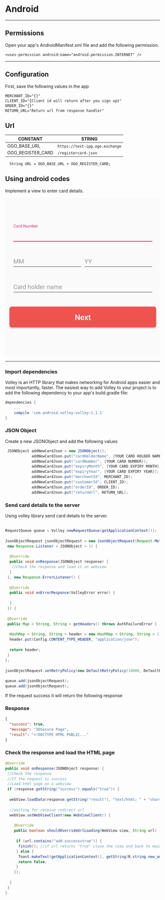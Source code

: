 # Android

---

## Permissions

Open your app's AndroidManifest.xml file and add the following permission.

``` http
<uses-permission android:name="android.permission.INTERNET" />
```

---

## Configuration

First, save the following values in the app

``` http
MERCHANT_ID="{}"
CLIENT_ID="{Client id will return after you sign up}"
ORDER_ID="{}"
RETURN_URL="Return url from response handler"
```

## Url

| CONSTANT           | STRING                            |
| ------------------ |--------------------------------|
| OGO_BASE_URL       |`https://test-ipg.ogo.exchange` |
| OGO_REGISTER_CARD  |`/registercard-json`            |

``` url
  String URL = OGO_BASE_URL + OGO_REGISTER_CARD;
```

## Using android codes

Implement a view to enter card details.

![Screenshot](img/card_view.jpg)

---

### Import dependencies

Volley is an HTTP library that makes networking for Android apps easier and most importantly, faster. The easiest way to add Volley to your project is to add the following dependency to your app's build.gradle file:

``` gradle
dependencies {
    ...
    compile 'com.android.volley:volley:1.1.1'
}
```

### JSON Object

Create a new JSONObject and add the following values

``` java
 JSONObject addNewCardJson = new JSONObject();
            addNewCardJson.put("cardHolderName", {YOUR CARD HOLDER NAME});
            addNewCardJson.put("cardNumber", {YOUR CARD NUMBER});
            addNewCardJson.put("expiryMonth", {YOUR CARD EXPIRY MONTH});
            addNewCardJson.put("expiryYear", {YOUR CARD EXPIRY YEAR});
            addNewCardJson.put("merchantId", MERCHANT_ID);
            addNewCardJson.put("customerId", CLIENT_ID);
            addNewCardJson.put("orderId", ORDER_ID);
            addNewCardJson.put("returnUrl", RETURN_URL);
```

### Send card details to the server

Using volley library send card details to the server.

``` java

RequestQueue queue = Volley.newRequestQueue(getApplicationContext());

JsonObjectRequest jsonObjectRequest = new JsonObjectRequest(Request.Method.POST, url, addCardRequest,
 new Response.Listener < JSONObject > () {

  @Override
  public void onResponse(JSONObject response) {
   //Check the response and load it on webview
  }
 }, new Response.ErrorListener() {

  @Override
  public void onErrorResponse(VolleyError error) {

  }
 }) {

 @Override
 public Map < String, String > getHeaders() throws AuthFailureError {

  HashMap < String, String > header = new HashMap < String, String > ();
  header.put(Config.CONTENT_TYPE_HEADER, "application/json");

  return header;
 }
};

jsonObjectRequest.setRetryPolicy(new DefaultRetryPolicy(10000, DefaultRetryPolicy.DEFAULT_MAX_RETRIES, DefaultRetryPolicy.DEFAULT_BACKOFF_MULT));

queue.add(jsonObjectRequest);
queue.add(jsonObjectRequest);

```

If the request success it will return the following response

### Response

``` json
{
  "success": true,
  "message": "3DSecure Page",
  "result": "<!DOCTYPE HTML PUBLIC..."
}
```

### Check the response and load the HTML page

``` java
@Override
public void onResponse(JSONObject response) {
 //Check the response 
 //If the request is success 
 //Load html page on a webview
 if (response.getString("success").equals("true")) {

  webView.loadData(response.getString("result"), "text/html; " + "charset=utf-8", "UTF-8");

  //waiting for receive redirect url
  webView.setWebViewClient(new WebViewClient() {

    @Override
    public boolean shouldOverrideUrlLoading(WebView view, String url) {

     if (url.contains("add-success=true")) {
      finish(); //if url returns "true" close the view and back to main
     } else {
      Toast.makeText(getApplicationContext(), getString(R.string.new_add_card_fail_message), Toast.LENGTH_LONG).show();
      return false;
     }
    });

  }
 }
}
```

<!-- 		

## Using android library

*Step 1.* 
Add the JitPack repository to your build file.
Add it in your root build.gradle at the end of repositories:

``` java 
allprojects {
	repositories {
		...
		maven { url 'https://jitpack.io' }
	}
}
```

*Step 2.*
 Add the dependency

``` java 
dependencies {
	    implementation 'com.github.charithvithanage:OgoCard:0.1.4'
}
```

Add the following code to the activity

*.MainActivity*

```java
public class MainActivity extends AppCompatActivity {

    private static final String TAG ="OgoCardRegister" ;
    OgoCardView cardView;

    @Override
    protected void onCreate(@Nullable Bundle savedInstanceState) {
        super.onCreate(savedInstanceState);
        setContentView(R.layout.activity_main);

        cardView=findViewById(R.id.cardView);
        cardView.setMerchantId(MERCHANT_ID);
        cardView.setCustomerId(CLIENT_ID);
        cardView.setReturnUrl(RETURN_URL);
        cardView.setOrderId(ORDER_ID);
        cardView.setOgoBaseUrl(OGO_BASE_URL);
        cardView.setOgoRegisterCard(OGO_REGISTER_CARD);

        cardView.setListner(new WebViewListner() {
            @Override
            public void onSuccessResponse(String url) {
                Log.d(TAG,url);
            }

            @Override
            public void onErrorResponse(String error) {
                Log.d(TAG," ERROR "+error);

            }
        });


    }
}
```

*.activity_main*

```xml
<?xml version="1.0" encoding="utf-8"?>
<LinearLayout
        xmlns:android="http://schemas.android.com/apk/res/android"
        xmlns:tools="http://schemas.android.com/tools"
        android:layout_width="match_parent"
        android:layout_height="match_parent"
        tools:context=".MainActivity">

    <com.info.charith.ogocardview.OgoCardView
            android:id="@+id/cardView"
            android:layout_width="match_parent"
            android:layout_height="match_parent">
    </com.info.charith.ogocardview.OgoCardView>

</LinearLayout>
```
-->
